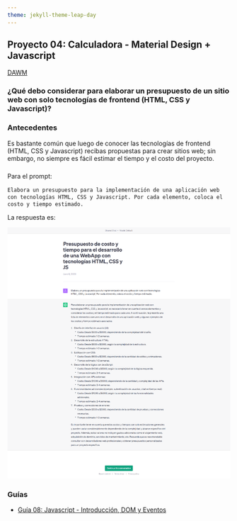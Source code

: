 ```yaml
---
theme: jekyll-theme-leap-day
---
```


## Proyecto 04: Calculadora - Material Design + Javascript

[DAWM](/DAWM/)

### ¿Qué debo considerar para elaborar un presupuesto de un sitio web con solo tecnologías de frontend (HTML, CSS y Javascript)?

### Antecedentes

Es bastante común que luego de conocer las tecnologías de frontend (HTML, CSS y Javascript) recibas propuestas para crear sitios web; sin embargo, no siempre es fácil estimar el tiempo y el costo del proyecto.  

### 

Para el prompt: 

```
Elabora un presupuesto para la implementación de una aplicación web con tecnologías HTML, CSS y Javascript. Por cada elemento, coloca el costo y tiempo estimado. 
```
La respuesta es:

![proyecto04-pregunta1](archivos/proyecto04-pregunta1.png)

### Guías

* [Guía 08: Javascript - Introducción, DOM y Eventos](/DAWM/guias/2023/guia08)

